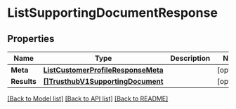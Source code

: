 # ListSupportingDocumentResponse

## Properties

Name | Type | Description | Notes
------------ | ------------- | ------------- | -------------
**Meta** | [**ListCustomerProfileResponseMeta**](ListCustomerProfileResponse_meta.md) |  | [optional] 
**Results** | [**[]TrusthubV1SupportingDocument**](trusthub.v1.supporting_document.md) |  | [optional] 

[[Back to Model list]](../README.md#documentation-for-models) [[Back to API list]](../README.md#documentation-for-api-endpoints) [[Back to README]](../README.md)



